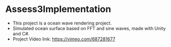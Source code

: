 # Assess3Implementation
- This project is a ocean wave rendering project. 
- Simulated ocean surface based on FFT and sine waves, made with Unity and C#.
- Project Video link: https://vimeo.com/687281677
